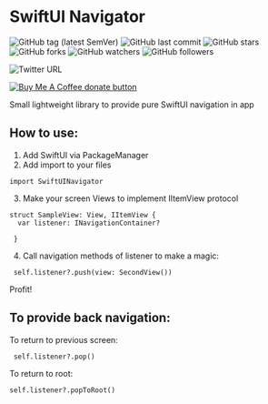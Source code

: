# SwiftUI Navigator
![GitHub tag (latest SemVer)](https://img.shields.io/github/v/tag/anioutkazharkova/swiftuinavigator) ![GitHub last commit](https://img.shields.io/github/last-commit/anioutkazharkova/swiftuinavigator)
![GitHub stars](https://img.shields.io/github/stars/anioutkazharkova/swiftuinavigator?style=social) ![GitHub forks](https://img.shields.io/github/forks/anioutkazharkova/swiftuinavigator?style=social) ![GitHub watchers](https://img.shields.io/github/watchers/anioutkazharkova/swiftuinavigator?style=social) ![GitHub followers](https://img.shields.io/github/followers/anioutkazharkova?style=social)

![Twitter URL](https://img.shields.io/twitter/url?style=social&url=https%3A%2F%2Ftwitter.com%2Fanioutkajarkova)

<span class="badge-buymeacoffee">
<a href="https://www.buymeacoffee.com/azharkova" title="Donate to this project using Buy Me A Coffee"><img src="https://img.shields.io/badge/buy%20me%20a%20coffee-donate-yellow.svg" alt="Buy Me A Coffee donate button" /></a>
</span>

Small lightweight library to provide pure SwiftUI navigation in app

## How to use:

1. Add SwiftUI via PackageManager 
2. Add import to your files
```
import SwiftUINavigator
```
3. Make your screen Views to implement IItemView protocol 

```
struct SampleView: View, IItemView {
  var listener: INavigationContainer?
  
 } 
```
4. Call navigation methods of listener to make a magic:

```
 self.listener?.push(view: SecondView())
 ```
 
 Profit!


## To provide back navigation:

To return to previous screen:
```
 self.listener?.pop()
```

To return to root:
```
self.listener?.popToRoot()
```
